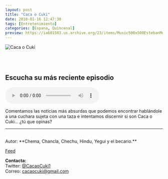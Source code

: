```yaml
---
layout: post
title: "Caca o Cuki"
date: 2018-01-16 12:47:30
tags: [Entretenimiento]
categories: [Espana, Quincenal]
preview: https://ia601503.us.archive.org/23/items/Music500x500EstebanMontoya/PRODUCTS300%20-%20Jos%c3%a9%20Mar%c3%ada%20Deblas%20Rodr%c3%adguez.jpg
---
```


![Caca o Cuki](https://ia801503.us.archive.org/23/items/Music500x500EstebanMontoya/PRODUCTS500%20-%20Jos%c3%a9%20Mar%c3%ada%20Deblas%20Rodr%c3%adguez.jpg)

<br/>
<br/>

## Escucha su más reciente episodio

<!--reproductor-feed=http://www.ivoox.com/caca-o-cuki_fg_f1391664_filtro_1.xml-->
<!--reproductor-start-->
<audio id="audio" preload="auto" controls="" src="http://www.ivoox.com/15-caca-o-cuki-trabajos-absurdos-y_mf_23156104_feed_1.mp3"></audio>
<!--reproductor-end-->

Comentamos las noticias más absurdas que podemos encontrar hablándole a una cuchara sujeta con una taza e intentamos discernir si son Caca o Cuki... ¿tú que opinas?

_ _ _
<br>
Autor: **Chema, Chancla, Chechu, Hindu, Yegui y el becario.**  

[Feed](http://www.ivoox.com/caca-o-cuki_fg_f1391664_filtro_1.xml)  



**Contacta:**  
Twitter: [@CacaoCuki1](https://twitter.com/CacaoCuki1)  
Correo: [cacaocuki@gmail.com](mailto:cacaocuki@gmail.com)  
